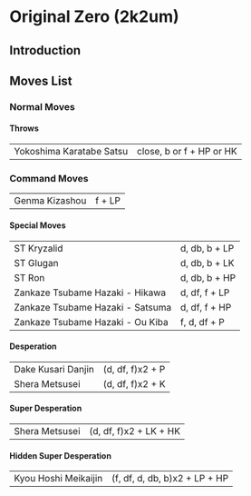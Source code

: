 # Original Zero (2k2um)

## Introduction

## Moves List

### Normal Moves

#### Throws

|                          |                          |
|--------------------------|--------------------------|
| Yokoshima Karatabe Satsu | close, b or f + HP or HK |

### Command Moves

|                |        |
|----------------|--------|
| Genma Kizashou | f + LP |

#### Special Moves

|                                  |               |
|----------------------------------|---------------|
| ST Kryzalid                      | d, db, b + LP |
| ST Glugan                        | d, db, b + LK |
| ST Ron                           | d, db, b + HP |
| Zankaze Tsubame Hazaki - Hikawa  | d, df, f + LP |
| Zankaze Tsubame Hazaki - Satsuma | d, df, f + HP |
| Zankaze Tsubame Hazaki - Ou Kiba | f, d, df + P  |

#### Desperation

|                    |                  |
|--------------------|------------------|
| Dake Kusari Danjin | (d, df, f)x2 + P |
| Shera Metsusei     | (d, df, f)x2 + K |

#### Super Desperation

|                |                        |
|----------------|------------------------|
| Shera Metsusei | (d, df, f)x2 + LK + HK |

#### Hidden Super Desperation

|                      |                               |
|----------------------|-------------------------------|
| Kyou Hoshi Meikaijin | (f, df, d, db, b)x2 + LP + HP |
